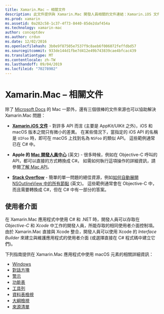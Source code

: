 ```yaml
---
title: Xamarin.Mac – 相關文件
description: 此文件提供與 Xamarin.Mac 開發人員相關的文件連結：Xamarin.iOS 文件、Apple Mac 開發人員中心，以及描述如何使用 Xamarin.Mac 建置使用者介面的各種指南。
ms.prod: xamarin
ms.assetid: 0a282c58-1c37-4f73-8440-85de2daf454a
ms.technology: xamarin-mac
author: conceptdev
ms.author: crdun
ms.date: 12/02/2016
ms.openlocfilehash: 3b0e9f87505e7537f9c8aeb6f006072feffdbd57
ms.sourcegitcommit: 933de144d1fbe7d412e49b743839cae4bfcac439
ms.translationtype: MT
ms.contentlocale: zh-TW
ms.lasthandoff: 09/04/2019
ms.locfileid: "70278902"
---
```

# <a name="xamarinmac-related-documentation"></a>Xamarin.Mac – 相關文件

除了 [Microsoft Docs](~/mac/get-started/index.md) 的 Mac 一節外，還有三個很棒的文件來源也可以協助解決 Xamarin.Mac 問題：

- [**Xamarin.iOS 文件**](~/ios/get-started/index.md) - 對許多 API 而言 (主要是 AppKit/UIKit 之外)，iOS 和 macOS 版本之間只有微小的差異。 在某些情況下，當指定的 iOS API 的名稱是 `UIFoo` 時，即可在 macOS 上找到名為 `NSFoo` 的類似 API。 這些範例通常已在 C# 中。

- **Apple 的 [Mac 開發人員中心](https://developer.apple.com/devcenter/mac/)** \(英文\) - 很多時候，例如在 Objective-C 呼叫的 API，都可以直接的方式轉換成 C#。 如需如何執行這項操作的詳細資訊，請參閱[了解 Mac API](~/mac/app-fundamentals/mac-apis.md)。

- [**Stack Overflow**](https://stackoverflow.com/) - 簡單的單一問題的絕佳資源，例如[如何自動展開 NSOutlineView 中的所有節點](https://stackoverflow.com/questions/519751/nsoutlineview-auto-expand-all-nodes) \(英文\)。 這些範例通常會在 Objective-C 中，而且需要轉換成 C#，但在 C# 中有一部分的答案。

## <a name="user-interface"></a>使用者介面

在 Xamarin.Mac 應用程式中使用 C# 和 .NET 時，開發人員可以存取在 *Objective-C* 和 *Xcode* 中工作的開發人員，所能存取的相同使用者介面控制項。 由於 Xamarin.Mac 直接與 Xcode 整合，開發人員可以使用 Xcode 的 _Interface Builder_ 來建立與維護應用程式的使用者介面 (或選擇直接在 C# 程式碼中建立它們)。

下列指南提供在 Xamarin.Mac 應用程式中使用 macOS 元素的相關詳細資訊：

- [Windows](~/mac/user-interface/window.md)
- [對話方塊](~/mac/user-interface/dialog.md)
- [警示](~/mac/user-interface/alert.md)
- [功能表](~/mac/user-interface/menu.md)
- [工具列](~/mac/user-interface/toolbar.md)
- [資料表檢視](~/mac/user-interface/table-view.md)
- [大綱檢視](~/mac/user-interface/outline-view.md)
- [來源清單](~/mac/user-interface/source-list.md)

